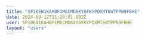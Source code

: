 ```yaml
---
title: "SP10EN1KAHBF1MECMD6XY6FKYPQXMT6WTPPN9FBHE"
date: 2024-09-12T11:26:01.092Z
user: SP10EN1KAHBF1MECMD6XY6FKYPQXMT6WTPPN9FBHE
layout: "users"
---
```

    